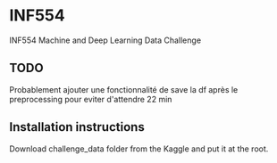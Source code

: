 # INF554
INF554 Machine and Deep Learning Data Challenge 

## TODO
Probablement ajouter une fonctionnalité de save la df après le preprocessing pour eviter d'attendre 22 min

## Installation instructions

Download challenge_data folder from the Kaggle and put it at the root.
